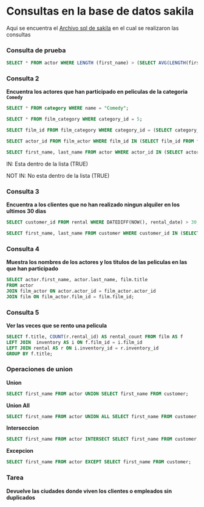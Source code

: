 # Consultas en la base de datos sakila

Aqui se encuentra el [Archivo sql de sakila](sakila.sql) en el cual se realizaron las consultas


### Consulta de prueba

```sql
SELECT * FROM actor WHERE LENGTH (first_name) > (SELECT AVG(LENGTH(first_name)) FROM actor);
```

### Consulta 2
**Encuentra los actores que han participado en peliculas de la categoria `Comedy`**
```sql
SELECT * FROM category WHERE name = "Comedy";

SELECT * FROM film_category WHERE category_id = 5;

SELECT film_id FROM film_category WHERE category_id = (SELECT category_id FROM category WHERE name = "Comedy");

SELECT actor_id FROM film_actor WHERE film_id IN (SELECT film_id FROM film_category WHERE category_id = (SELECT category_id FROM category WHERE name = "Comedy"));

SELECT first_name, last_name FROM actor WHERE actor_id IN (SELECT actor_id FROM film_actor WHERE film_id IN (SELECT film_id FROM film_category WHERE category_id = (SELECT category_id FROM category WHERE name = "Comedy")));
```

IN: Esta dentro de la lista (TRUE)

NOT IN: No esta dentro de la lista (TRUE)

### Consulta 3
**Encuentra a los clientes que no han realizado ningun alquiler en los ultimos 30 dias**
```sql
SELECT customer_id FROM rental WHERE DATEDIFF(NOW(), rental_date) > 30; 

SELECT first_name, last_name FROM customer WHERE customer_id IN (SELECT customer_id FROM rental WHERE DATEDIFF(NOW(), rental_date) > 30);
```

### Consulta 4
**Muestra los nombres de los actores y los titulos de las peliculas en las que han participado**
```sql
SELECT actor.first_name, actor.last_name, film.title
FROM actor
JOIN film_actor ON actor.actor_id = film_actor.actor_id
JOIN film ON film_actor.film_id = film.film_id;
```

### Consulta 5
**Ver las veces que se rento una pelicula**
```sql
SELECT f.title, COUNT(r.rental_id) AS rental_count FROM film AS f
LEFT JOIN  inventory AS i ON f.film_id = i.film_id
LEFT JOIN rental AS r ON i.inventory_id = r.inventory_id
GROUP BY f.title;
```

### Operaciones de union
**Union**
```sql
SELECT first_name FROM actor UNION SELECT first_name FROM customer;
```

**Union All**
```sql
SELECT first_name FROM actor UNION ALL SELECT first_name FROM customer;
```

**Interseccion**
```sql
SELECT first_name FROM actor INTERSECT SELECT first_name FROM customer;
```
**Excepcion**
```sql
SELECT first_name FROM actor EXCEPT SELECT first_name FROM customer;
```

### Tarea

**Devuelve las ciudades donde viven los clientes o empleados sin duplicados**
